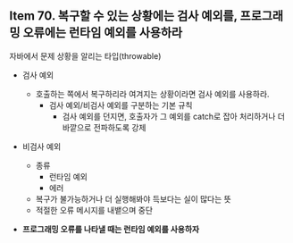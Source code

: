 ## Item 70. 복구할 수 있는 상황에는 검사 예외를, 프로그래밍 오류에는 런타임 예외를 사용하라


자바에서 문제 상황을 알리는 타입(throwable)

- 검사 예외
    - 호출하는 쪽에서 복구하리라 여겨지는 상황이라면 검사 예외를 사용하라.
        - 검사 예외/비검사 예외를 구분하는 기본 규칙
            - 검사 예외를 던지면, 호출자가 그 예외를 catch로 잡아 처리하거나 더 바깥으로 전파하도록 강제
- 비검사 예외
    - 종류
        - 런타임 예외
        - 에러
    - 복구가 불가능하거나 더 실행해봐야 득보다는 실이 많다는 뜻
    - 적절한 오류 메시지를 내뱉으며 중단
    
- **프로그래밍 오류를 나타낼 때는 런타임 예외를 사용하자**



</br>
</br>


</br>
</br>


</br>
</br>